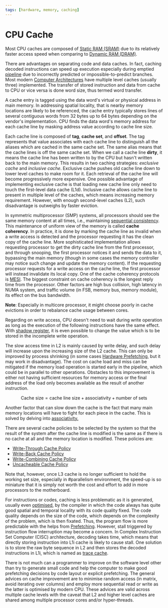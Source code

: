 ```yaml
---
tags: [hardware, memory, caching]
---
```


# CPU Cache

Most CPU caches are composed of [Static RAM (SRAM)](202403181035.md) due to its
relatively faster access speed when comparing to [Dynamic RAM (DRAM)](202403142052.md).

There are advantages on separating code and data caches. In fact, caching
decoded instructions can speed up execution especially during emptied
[pipeline](202403292159.md) due to incorrectly predicted or
impossible-to-predict branches. Most modern [Computer Architectures](202403151651.md)
have multiple level caches (usually three) implemented. The transfer of stored
instruction and data from cache to CPU or vice versa is done word size, thus
termed word transfer.

A cache entry is tagged using the data word's virtual or physical address in
main memory. In addressing spatial locality, that is nearby memory locations are
likely to be referenced, the cache entry typically stores lines of several
contiguous words from 32 bytes up to 64 bytes depending on the vendor's
implementation. CPU finds the data word's memory address for each cache line by
masking address value according to cache line size.

Each cache line is composed of **tag**, **cache set**, and **offset**. The tag
represents that value associates with each cache line to distinguish all the
aliases which are cached in the same cache set. The same alias means that the
cache lines is off the same cache set. When we call a cache line **dirty**, it
means the cache line has been written to by the CPU but hasn't written back to
the main memory. This results in two caching strategies: *exclusive cache* and
*inclusive cache*. Exclusive cache pushes old cache line down to lower level
caches to make room for it. Each retrieval of the cache line will become
progressively more expensive. One possible advantage of implementing exclusive
cache is that loading new cache line only need to touch the first-level data
cache (L1d). Inclusive cache allows cache line to present in multiple level of
the caches, which means increasing memory requirement. However, with enough
second-level caches (L2), such disadvantage is outweighs by faster eviction.

In symmetric multiprocessor (SMP) systems, all processors should see the same
memory content at all times, i.e., maintaining [sequential consistency](202403301110.md).
This maintenance of uniform view of the memory is called **cache coherency**. In
practice, it is done by marking the cache line as invalid when a write access is
detected and the processor requesting it has the clean copy of the cache line.
More sophisticated implementation allows requesting processor to get the dirty
cache line from the first processor, and through snooping, the first processor
notices it and sends the data to it, bypassing the main memory (though in some
cases the memory controller may notice such change and update the memory
content). If the requesting processor requests for a write access on the cache
line, the first processor will instead invalidate its local copy. One of the
cache coherency protocols is [MESI](202403271116.md). The biggest constraint on
cache coherency is the longest reply time from the processor. Other factors are
high bus collision, high latency in NUMA system, and traffic volume (in FSB,
memory bus, memory module), its effect on the bus bandwidth.

**Note**: Especially in multicore processor, it might choose poorly in cache
evictions in order to rebalance cache usage between cores.

Regarding on write access, CPU doesn't need to wait during write operation as
long as the execution of the following instructions have the same effect. With
[shadow register](202403191113.md), it is even possible to change the value
which is to be stored in the incomplete write operation.

The slow access time in L2 is mainly caused by write delay, and such delay will
increase upon the increasing size of the L2 cache. This can only be improved by
process shrinking (in some cases [Hardware Prefetching](202403210909.md), but it
may work in disadvantage). The cost on cache load and miss can be mitigated if
the memory load operation is started early in the pipeline, which could be in
parallel to other operations. Obstacles to this improvement is either not having
sufficient resources for memory access or the final address of the load only
becomes available as the result of another instruction.

$$
\text{Cache size} = \text{cache line size} + \text{associativity} + \text{number 
of sets}
$$

Another factor that can slow down the cache is the fact that many main memory
locations will have to fight for each piece in the cache. This is solved by
delving into [associativity.](202403202309.md)

There are several cache policies to be selected by the system so that the result
of the system after the cache line is modified is the same as if there is no
cache at all and the memory location is modified. These policies are:
- [Write-Through Cache Policy](202403271102.md)
- [Write-Back Cache Policy](202403271105.md)
- [Write-Combining Cache Policy](202403271107.md)
- [Uncacheable Cache Policy](202403271111.md)

Note that, however, once L3 cache is no longer sufficient to hold the working
set size, especially in #parallelism environment, the speed-up is so miniature
that it is simply not worth the cost and effort to add in more processors to the
motherboard.

For instructions or codes, caching is less problematic as it is generated,
usually even [optimised](202407211214.md), by the compiler in which the code
always has quite good spatial and temporal locality with its code quality fixed.
The code quality depends on the size of the code, which depends on the
complexity of the problem, which is then fixated. Thus, the program flow is more
predictable with the helps from [Prefetching](202403210909.md). However, stall
triggered by instruction flow interruption may become a concern. In Complex
Instruction Set Computer (CISC) architecture, decoding takes time, which means
that directly storing instruction into L1i cache is likely to cause stall. One
solution is to store the raw byte sequence in L2 and then stores the decoded
instructions in L1i, which is named as [trace cache](202403292155.md).

There is not much can a programmer to improve on the software level other than
try to generate small code and help the computer to make good prefetching
decisions by code layout or explicit prefetching. The general advices on cache
improvement are to minimise random access (in matrix, avoid iterating over
columns) and employ more sequential read or write as the latter is optimised by
modern CPU. These advices are valid across multiple cache levels with the caveat
that L2 and higher level caches are shared among multiple processor cores and/or
hyper-threads.
